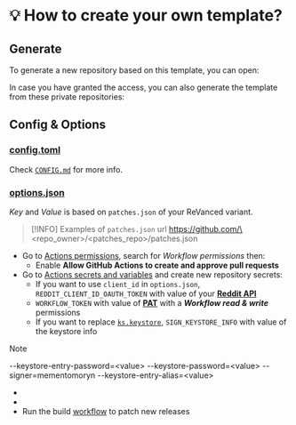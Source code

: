 # 💡 How to create your own template?

## Generate

To generate a new repository based on this template, you can open:



In case you have granted the access, you can also generate the template from these private repositories:


## Config & Options

### [config.toml](./config.toml)
Check [`CONFIG.md`](./CONFIG.md) for more info.

### [options.json](./options.json)
_Key_ and _Value_ is based on `patches.json` of your ReVanced variant.
> [!INFO]
> Examples of `patches.json` url
https://github.com/\<repo_owner\>/\<patches_repo\>/patches.json

 * Go to [Actions permissions](../../settings/actions), search for _Workflow permissions_ then:
   * Enable **Allow GitHub Actions to create and approve pull requests**
 * Go to [Actions secrets and variables](../../settings/secrets/actions) and create new repository secrets:
   * If you want to use `client_id` in `options.json`, `REDDIT_CLIENT_ID_OAUTH_TOKEN` with value of your [**Reddit API**](https://www.reddit.com/prefs/apps)
   * `WORKFLOW_TOKEN` with value of [**PAT**](https://github.com/settings/tokens) with a **_Workflow read & write_** permissions
   * If you want to replace [`ks.keystore`](./ks.keystore), `SIGN_KEYSTORE_INFO` with value of the keystore info
> [!NOTE]
> --keystore-entry-password=\<value\> --keystore-password=\<value\> --signer=mementomoryn --keystore-entry-alias=\<value\>
 * 
 * 
 * Run the build [workflow](../../actions/workflows/build.yml) to patch new releases